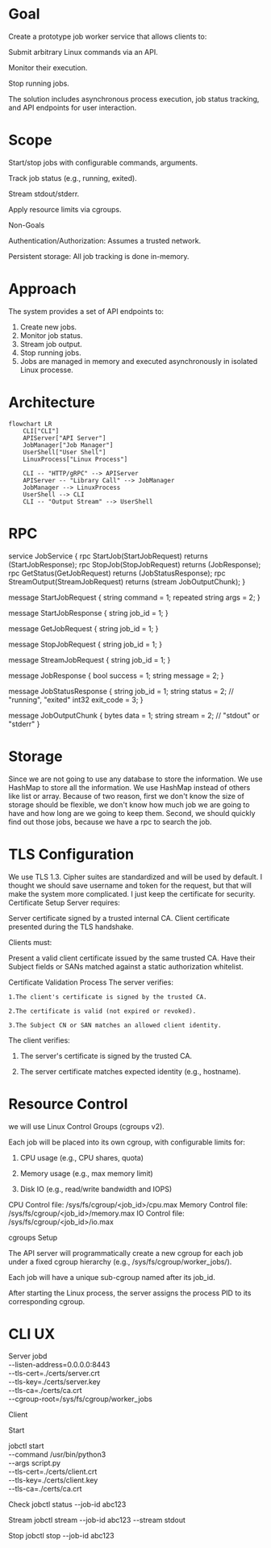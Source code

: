 # Goal

Create a prototype job worker service that allows clients to:

Submit arbitrary Linux commands via an API.

Monitor their execution.

Stop running jobs.

The solution includes asynchronous process execution, job status tracking, and API endpoints for user interaction.

# Scope

Start/stop jobs with configurable commands, arguments.

Track job status (e.g., running, exited).

Stream stdout/stderr.

Apply resource limits via cgroups.

Non-Goals

Authentication/Authorization: Assumes a trusted network.

Persistent storage: All job tracking is done in-memory.

# Approach

The system provides a set of API endpoints to:

1. Create new jobs.
2. Monitor job status.
3. Stream job output.
4. Stop running jobs.
5. Jobs are managed in memory and executed asynchronously in isolated Linux processe.

# Architecture
```mermaid
flowchart LR
    CLI["CLI"]
    APIServer["API Server"]
    JobManager["Job Manager"]
    UserShell["User Shell"]
    LinuxProcess["Linux Process"]

    CLI -- "HTTP/gRPC" --> APIServer
    APIServer -- "Library Call" --> JobManager
    JobManager --> LinuxProcess
    UserShell --> CLI
    CLI -- "Output Stream" --> UserShell
```
# RPC

service JobService {
  rpc StartJob(StartJobRequest) returns (StartJobResponse);
  rpc StopJob(StopJobRequest) returns (JobResponse);
  rpc GetStatus(GetJobRequest) returns (JobStatusResponse);
  rpc StreamOutput(StreamJobRequest) returns (stream JobOutputChunk);
}

message StartJobRequest {
  string command = 1;
  repeated string args = 2;
    }

message StartJobResponse {
  string job_id = 1;
}

message GetJobRequest {
  string job_id = 1;
}

message StopJobRequest {
  string job_id = 1;
}

message StreamJobRequest {
  string job_id = 1;
}

message JobResponse {
  bool success = 1;
  string message = 2;
}

message JobStatusResponse {
  string job_id = 1;
  string status = 2; // "running", "exited"
  int32 exit_code = 3;
}

message JobOutputChunk {
  bytes data = 1;
  string stream = 2; // "stdout" or "stderr"
}

# Storage
Since we are not going to use any database to store the information. We use HashMap to store all the information. We use HashMap instead of others like list or array. Because of two reason, first we don't know the size of storage should be flexible, we don't know how much job we are going to have and how long are we going to keep them. Second, we should quickly find out those jobs, because we have a rpc to search the job.


# TLS Configuration

We use TLS 1.3. Cipher suites are standardized and will be used by default. I thought we should save username and token for the request, but that will make the system more complicated. I just keep the certificate for security.
Certificate Setup
Server requires:

Server certificate signed by a trusted internal CA. Client certificate presented during the TLS handshake.

Clients must:

Present a valid client certificate issued by the same trusted CA. Have their Subject fields or SANs matched against a static authorization whitelist.

Certificate Validation Process
The server verifies:

    1.The client's certificate is signed by the trusted CA.

    2.The certificate is valid (not expired or revoked).

    3.The Subject CN or SAN matches an allowed client identity.

The client verifies:

1. The server's certificate is signed by the trusted CA.

2. The server certificate matches expected identity (e.g., hostname).

# Resource Control 

we will use Linux Control Groups (cgroups v2).

Each job will be placed into its own cgroup, with configurable limits for:

1. CPU usage (e.g., CPU shares, quota)

2. Memory usage (e.g., max memory limit)

3. Disk IO (e.g., read/write bandwidth and IOPS)

CPU Control file: /sys/fs/cgroup/<job_id>/cpu.max
Memory Control file: /sys/fs/cgroup/<job_id>/memory.max
IO Control file: /sys/fs/cgroup/<job_id>/io.max

cgroups Setup

The API server will programmatically create a new cgroup for each job under a fixed cgroup hierarchy (e.g., /sys/fs/cgroup/worker_jobs/).

Each job will have a unique sub-cgroup named after its job_id.

After starting the Linux process, the server assigns the process PID to its corresponding cgroup.


# CLI UX
Server
jobd \
  --listen-address=0.0.0.0:8443 \
  --tls-cert=./certs/server.crt \
  --tls-key=./certs/server.key \
  --tls-ca=./certs/ca.crt \
  --cgroup-root=/sys/fs/cgroup/worker_jobs


Client 

Start 

jobctl start \
  --command /usr/bin/python3 \
  --args script.py \
  --tls-cert=./certs/client.crt \
  --tls-key=./certs/client.key \
  --tls-ca=./certs/ca.crt

Check
jobctl status --job-id abc123

Stream
jobctl stream --job-id abc123 --stream stdout

Stop
jobctl stop --job-id abc123

